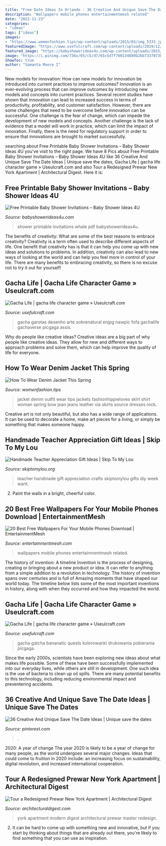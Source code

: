 ```yaml
---
title: "Free Date Ideas In Orlando - 36 Creative And Unique Save The Date Ideas"
description: "Wallpapers mobile phones entertainmentmesh related"
date: "2022-11-23"
categories:
- "ideas"
tags: ["ideas"]
images:
- "https://www.womenfashion.tips/wp-content/uploads/2015/03/img_5333.jpg"
featuredImage: "https://www.usefulcraft.com/wp-content/uploads/2019/12/gacha-life-17.jpg"
featured_image: "https://babyshowerideas4u.com/wp-content/uploads/2015/03/FREE_PRINTABLE_BABY_SHOWER_BLUE_WHALE_INVITATIONS.jpg"
image: "https://i.pinimg.com/736x/65/c5/d7/65c5d7f760134689b2bb7337073ba0e9.jpg"
ShowToc: true
author: "Samanta Moore I"
---
```



New models for innovation: How can new models for innovation be introduced into current practices to improve outcomes?
Innovation is an ever-evolving process that can improve outcomes by introducing new models and concepts into current practices. Several recent studies have shown that innovation can lead to increased success in terms of productivity, profitability, and customer satisfaction. However, there are some challenges that need to be overcome before innovation can be successful. One challenge is the fear of change, which can impede the development of new models and concepts. Another challenge is the lack of evidence that a model will work in practice, which can limit the impact of innovation. Finally, there is the need for regulatory support in order to ensure that innovations are brought to market successfully.

	

		
searching about Free Printable Baby Shower Invitations – Baby Shower Ideas 4U you've visit to the right page. We have 8 Pics about Free Printable Baby Shower Invitations – Baby Shower Ideas 4U like 36 Creative And Unique Save The Date Ideas | Unique save the dates, Gacha Life | gacha life character game » Useulcraft.com and also Tour a Redesigned Prewar New York Apartment | Architectural Digest. Here it is:
		
    
## Free Printable Baby Shower Invitations – Baby Shower Ideas 4U

<img loading=lazy src="https://babyshowerideas4u.com/wp-content/uploads/2015/03/FREE_PRINTABLE_BABY_SHOWER_BLUE_WHALE_INVITATIONS.jpg" onerror="this.onerror=null;this.src='https://tse1.mm.bing.net/th?id=OIP.DqxnPjEdeFVh_iBA1ODCkAHaKX&amp;pid=15.1';" alt="Free Printable Baby Shower Invitations – Baby Shower Ideas 4U">

_Source: babyshowerideas4u.com_

>shower printable invitations whale pdf babyshowerideas4u. 

	

The benefits of creativity: What are some of the best reasons to embrace creativity?
Creativity is a term often used to describe different aspects of life. One benefit that creativity has is that it can help you come up with new ideas and solutions to problems. In addition, creativity can also lead to new ways of looking at the world and can help you feel more in control of your life. There are many benefits to embracing creativity, so there is no excuse not to try it out for yourself!

    
## Gacha Life | Gacha Life Character Game » Useulcraft.com

<img loading=lazy src="https://www.usefulcraft.com/wp-content/uploads/2019/12/gacha-life-17.jpg" onerror="this.onerror=null;this.src='https://tse4.mm.bing.net/th?id=OIP.SOE_IcOG_u02BGz2pCncFgHaHa&amp;pid=15.1';" alt="Gacha Life | gacha life character game » Useulcraft.com">

_Source: usefulcraft.com_

>gacha garotas desenho arte sobrenatural enjpg nawpic fofa gachalife gachaverse picgaga assis. 

	

Why do people like creative ideas?
Creative ideas are a big part of why people like creative ideas. They allow for new and different ways to approach problems and solve them, which can help improve the quality of life for everyone.

    
## How To Wear Denim Jacket This Spring

<img loading=lazy src="https://www.womenfashion.tips/wp-content/uploads/2015/03/img_5333.jpg" onerror="this.onerror=null;this.src='https://tse3.mm.bing.net/th?id=OIP.oI8IjQKhxkEt_L7pmwhbvAHaLH&amp;pid=15.1';" alt="How To Wear Denim Jacket This Spring">

_Source: womenfashion.tips_

>jacket denim outfit wear tips jackets fashionhippieloves skirt shirt woman spring bow jean jeans leather via skirts source dresses rock. 

	

Creative art is not only beautiful, but also has a wide range of applications. It can be used to decorate a home, make art pieces for a living, or simply be something that makes someone happy.

    
## Handmade Teacher Appreciation Gift Ideas | Skip To My Lou

<img loading=lazy src="http://www.skiptomylou.org/wp-content/uploads/2014/04/handmade-teacher-ideas-1.jpg" onerror="this.onerror=null;this.src='https://tse3.mm.bing.net/th?id=OIP.zuOoaYburoffQ9fGBc1u1gHaKl&amp;pid=15.1';" alt="Handmade Teacher Appreciation Gift Ideas | Skip To My Lou">

_Source: skiptomylou.org_

>teacher handmade gift appreciation crafts skiptomylou gifts diy week want. 

	

2. Paint the walls in a bright, cheerful color.

    
## 20 Best Free Wallpapers For Your Mobile Phones Download | EntertainmentMesh

<img loading=lazy src="https://i0.wp.com/entertainmentmesh.com/wp-content/uploads/2015/08/mobile-wallpapers.jpg" onerror="this.onerror=null;this.src='https://tse1.mm.bing.net/th?id=OIP.PE10Ch_LFeVsNWfIT54GwAHaNK&amp;pid=15.1';" alt="20 Best Free Wallpapers For Your Mobile Phones Download | EntertainmentMesh">

_Source: entertainmentmesh.com_

>wallpapers mobile phones entertainmentmesh related. 

	

The history of invention: A timeline
Invention is the process of designing, creating or bringing about a new product or idea. It can refer to anything from a simple addition to a revolution in technology. The history of invention spans over centuries and is full of Amazing moments that have shaped our world today. 
The timeline below lists some of the most important inventions in history, along with when they occurred and how they impacted the world.

    
## Gacha Life | Gacha Life Character Game » Useulcraft.com

<img loading=lazy src="https://www.usefulcraft.com/wp-content/uploads/2019/12/gacha-life-9.jpg" onerror="this.onerror=null;this.src='https://tse4.mm.bing.net/th?id=OIP.0aKj5K8nNRyo9Nit0IdE0wHaEK&amp;pid=15.1';" alt="Gacha Life | gacha life character game » Useulcraft.com">

_Source: usefulcraft.com_

>gacha gatcha bananatic quests kolorowanki drukowania pobierania picgaga. 

	

Since the early 2000s, scientists have been exploring new ideas about what makes life possible. Some of these have been successfully implemented into our everyday lives, while others are still in development. One such idea is the use of bacteria to clean up oil spills. There are many potential benefits to this technology, including reducing environmental impact and preventering accidents.

    
## 36 Creative And Unique Save The Date Ideas | Unique Save The Dates

<img loading=lazy src="https://i.pinimg.com/736x/65/c5/d7/65c5d7f760134689b2bb7337073ba0e9.jpg" onerror="this.onerror=null;this.src='https://tse1.mm.bing.net/th?id=OIP.sBMPfydDRiAORgk-3UHAQQHaLG&amp;pid=15.1';" alt="36 Creative And Unique Save The Date Ideas | Unique save the dates">

_Source: pinterest.com_

>. 

	

2020: A year of change
The year 2020 is likely to be a year of change for many people, as the world undergoes several major changes. Ideas that could come to fruition in 2020 include: an increasing focus on sustainability, digital revolution, and increased international cooperation.

    
## Tour A Redesigned Prewar New York Apartment | Architectural Digest

<img loading=lazy src="https://media.architecturaldigest.com/photos/5910f378a3c9ef254cc9f14e/master/pass/workshop-apd-new-york-02.jpg" onerror="this.onerror=null;this.src='https://tse4.mm.bing.net/th?id=OIP.KqvAzfXVfPpieoYA2NR_cAHaE7&amp;pid=15.1';" alt="Tour a Redesigned Prewar New York Apartment | Architectural Digest">

_Source: architecturaldigest.com_

>york apartment modern digest architectural prewar master redesign. 

	

2. It can be hard to come up with something new and innovative, but if you start by thinking about things that are already out there, you're likely to find something that you can use as inspiration. 

